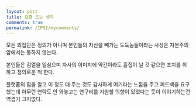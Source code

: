 ```yaml
---
layout: post
title: 요즘 드는 생각
comments: true
permalink: /IPSI/mycomments/
---
```


모든 외집단은 정의가 아니며
본인들의 자산을 빼가는 도둑놈들이라는 사상은
자본주의 앞에서는 통하지 않는다.

본인들은 검열을 일삼으며
자사의 이미지에 약간이라도 흠집이 날 것 같으면
조치를 취하고 정의로운 척 한다.

플랫폼의 힘을 알고
이 정도 대 주는 것도 감사하게 여기라는 느낌을 주고
피드백을 요구했는데 아무런 연락도 안 와놓고는
연구비를 지원할 의향이 있었다는 듯이 이야기하는건
역겹기 그지없다.

